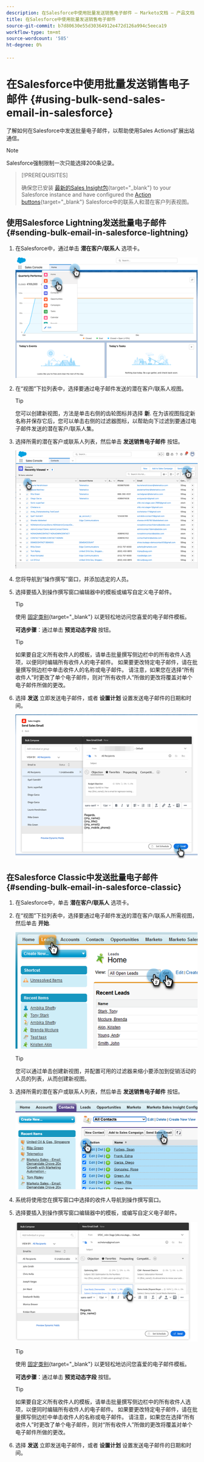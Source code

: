 ```yaml
---
description: 在Salesforce中使用批量发送销售电子邮件 — Marketo文档 — 产品文档
title: 在Salesforce中使用批量发送销售电子邮件
source-git-commit: b7d80630e55d30364912e472d126a994c5eeca19
workflow-type: tm+mt
source-wordcount: '585'
ht-degree: 0%

---
```


# 在Salesforce中使用批量发送销售电子邮件 {#using-bulk-send-sales-email-in-salesforce}

了解如何在Salesforce中发送批量电子邮件，以帮助使用Sales Actions扩展出站通信。

>[!NOTE]
>
>Salesforce强制限制一次只能选择200条记录。

>[!PREREQUISITES]
>
>确保您已安装 [最新的Sales Insight包](/help/marketo/product-docs/marketo-sales-insight/msi-for-salesforce/upgrading/upgrading-your-msi-package.md){target="_blank"} to your Salesforce instance and have configured the [Action buttons](/help/marketo/product-docs/marketo-sales-insight/actions/crm/salesforce-package-configuration/add-action-buttons-to-salesforce-list-view.md){target="_blank"} Salesforce中的联系人和潜在客户列表视图。

## 使用Salesforce Lightning发送批量电子邮件 {#sending-bulk-email-in-salesforce-lightning}

1. 在Salesforce中，通过单击 **潜在客户/联系人** 选项卡。

   ![](assets/using-bulk-send-sales-email-in-salesforce-1.png)

1. 在“视图”下拉列表中，选择要通过电子邮件发送的潜在客户/联系人视图。

   >[!TIP]
   >
   >您可以创建新视图，方法是单击右侧的齿轮图标并选择 **新**. 在为该视图指定新名称并保存它后，您可以单击右侧的过滤器图标，以帮助向下过滤到要通过电子邮件发送的潜在客户/联系人集。

1. 选择所需的潜在客户或联系人列表，然后单击 **发送销售电子邮件** 按钮。

   ![](assets/using-bulk-send-sales-email-in-salesforce-2.png)

1. 您将导航到“操作撰写”窗口，并添加选定的人员。

1. 选择要插入到操作撰写窗口编辑器中的模板或编写自定义电子邮件。

   >[!TIP]
   >
   >使用 [固定类别](/help/marketo/product-docs/marketo-sales-insight/actions/email/using-the-compose-window/using-a-template-in-the-compose-window.md#pinning-template-categories-in-the-compose-window){target="_blank"} 以更轻松地访问您喜爱的电子邮件模板。

   **可选步骤**：通过单击 **预览动态字段** 按钮。

   >[!TIP]
   >
   >如果要自定义所有收件人的模板，请单击批量撰写侧边栏中的所有收件人选项，以便同时编辑所有收件人的电子邮件。 如果要更改特定电子邮件，请在批量撰写侧边栏中单击收件人的名称或电子邮件。 请注意，如果您在选择“所有收件人”时更改了单个电子邮件，则对“所有收件人”所做的更改将覆盖对单个电子邮件所做的更改。

1. 选择 **发送** 立即发送电子邮件，或者 **设置计划** 设置发送电子邮件的日期和时间。

   ![](assets/using-bulk-send-sales-email-in-salesforce-3.png)

## 在Salesforce Classic中发送批量电子邮件 {#sending-bulk-email-in-salesforce-classic}

1. 在Salesforce中，单击 **潜在客户/联系人** 选项卡。

1. 在“视图”下拉列表中，选择要通过电子邮件发送的潜在客户/联系人所需视图，然后单击 **开始**.

   ![](assets/using-bulk-send-sales-email-in-salesforce-4.png)

   >[!TIP]
   >
   >您可以通过单击创建新视图，并配置可用的过滤器来缩小要添加到促销活动的人员的列表，从而创建新视图。

1. 选择所需的潜在客户或联系人列表，然后单击 **发送销售电子邮件** 按钮。

   ![](assets/using-bulk-send-sales-email-in-salesforce-5.png)

1. 系统将使用您在撰写窗口中选择的收件人导航到操作撰写窗口。

1. 选择要插入到操作撰写窗口编辑器中的模板，或编写自定义电子邮件。

   ![](assets/using-bulk-send-sales-email-in-salesforce-6.png)

   >[!TIP]
   >
   >使用 [固定类别](/help/marketo/product-docs/marketo-sales-insight/actions/email/using-the-compose-window/using-a-template-in-the-compose-window.md#pinning-template-categories-in-the-compose-window){target="_blank"} 以更轻松地访问您喜爱的电子邮件模板。

   **可选步骤**：通过单击 **预览动态字段** 按钮。

   >[!TIP]
   >
   >如果要自定义所有收件人的模板，请单击批量撰写侧边栏中的所有收件人选项，以便同时编辑所有收件人的电子邮件。 如果要更改特定电子邮件，请在批量撰写侧边栏中单击收件人的名称或电子邮件。 请注意，如果您在选择“所有收件人”时更改了单个电子邮件，则对“所有收件人”所做的更改将覆盖对单个电子邮件所做的更改。

1. 选择 **发送** 立即发送电子邮件，或者 **设置计划** 设置发送电子邮件的日期和时间。
